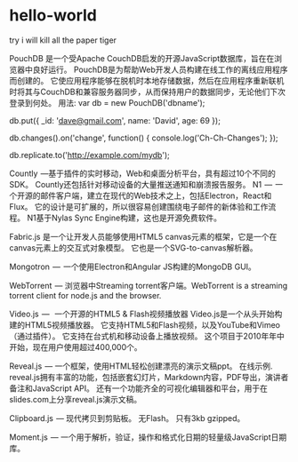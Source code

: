 # hello-world
try
i will kill all the paper tiger





PouchDB 是一个受Apache CouchDB启发的开源JavaScript数据库，旨在在浏览器中良好运行。
PouchDB是为帮助Web开发人员构建在线工作的离线应用程序而创建的。 它使应用程序能够在脱机时本地存储数据，然后在应用程序重新联机时将其与CouchDB和兼容服务器同步，从而保持用户的数据同步，无论他们下次登录到何处。
用法:
var db = new PouchDB('dbname');

db.put({
  _id: 'dave@gmail.com',
  name: 'David',
  age: 69
});

db.changes().on('change', function() {
  console.log('Ch-Ch-Changes');
});

db.replicate.to('http://example.com/mydb');



 
Countly  —基于插件的实时移动，Web和桌面分析平台，具有超过10个不同的SDK。 Countly还包括针对移动设备的大量推送通知和崩溃报告服务。
N1  —  一个开源的邮件客户端，建立在现代的Web技术之上，包括Electron，React和Flux。 它的设计是可扩展的，所以很容易创建围绕电子邮件的新体验和工作流程。 N1基于Nylas Sync Engine构建，这也是开源免费软件。 

Fabric.js 是一个让开发人员能够使用HTML5 canvas元素的框架，它是一个在canvas元素上的交互式对象模型。 它也是一个SVG-to-canvas解析器。


Mongotron  —  一个使用Electron和Angular JS构建的MongoDB GUI。

WebTorrent  —  浏览器中Streaming torrent客户端。WebTorrent is a streaming torrent client for node.js and the browser.

Video.js  —   一个开源的HTML5 & Flash视频播放器
Video.js是一个从头开始构建的HTML5视频播放器。 它支持HTML5和Flash视频，以及YouTube和Vimeo（通过插件）。 它支持在台式机和移动设备上播放视频。 这个项目于2010年年中开始，现在用户使用超过400,000个。


Reveal.js  — 一个框架，使用HTML轻松创建漂亮的演示文稿ppt。
在线示例.
reveal.js拥有丰富的功能，包括嵌套幻灯片，Markdown内容，PDF导出，演讲者备注和JavaScript API。 还有一个功能齐全的可视化编辑器和平台，用于在slides.com上分享reveal.js演示文稿。

Clipboard.js  — 现代拷贝到剪贴板。 无Flash。 只有3kb gzipped。

Moment.js  — 一个用于解析，验证，操作和格式化日期的轻量级JavaScript日期库。

